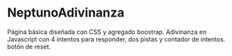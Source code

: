 # NeptunoAdivinanza
Página básica diseñada con CSS y agregado boostrap.
Adivinanza en Javascript con 4 intentos para responder, dos pistas y contador de intentos. 
botón de reset. 
